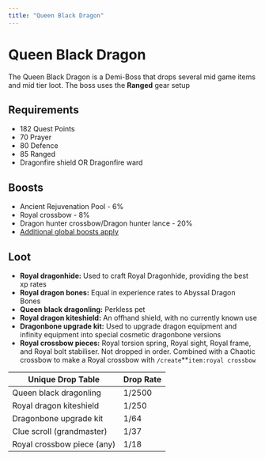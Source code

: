 ```yaml
---
title: "Queen Black Dragon"
---
```


# Queen Black Dragon

The Queen Black Dragon is a Demi-Boss that drops several mid game items and mid tier loot. The boss uses the **Ranged** gear setup

## Requirements

- 182 Quest Points
- 70 Prayer
- 80 Defence
- 85 Ranged
- Dragonfire shield OR Dragonfire ward

## Boosts

- Ancient Rejuvenation Pool - 6%
- Royal crossbow - 8%
- Dragon hunter crossbow/Dragon hunter lance - 20%
- [Additional global boosts apply](../../skills/combat-skills.md#boosts)

## Loot

- **Royal dragonhide:** Used to craft Royal Dragonhide, providing the best xp rates
- **Royal dragon bones:** Equal in experience rates to Abyssal Dragon Bones
- **Queen black dragonling:** Perkless pet
- **Royal dragon kiteshield:** An offhand shield, with no currently known use
- **Dragonbone upgrade kit:** Used to upgrade dragon equipment and infinity equipment into special cosmetic dragonbone versions
- **Royal crossbow pieces:** Royal torsion spring, Royal sight, Royal frame, and Royal bolt stabiliser. Not dropped in order. Combined with a Chaotic crossbow to make a Royal crossbow with `/create`\*\*`item:royal crossbow`

| **Unique Drop Table**      | **Drop Rate** |
| -------------------------- | ------------- |
| Queen black dragonling     | 1/2500        |
| Royal dragon kiteshield    | 1/250         |
| Dragonbone upgrade kit     | 1/64          |
| Clue scroll (grandmaster)  | 1/37          |
| Royal crossbow piece (any) | 1/18          |
